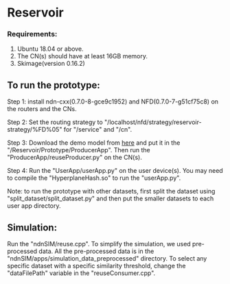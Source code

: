 # Reservoir


### Requirements:
  1. Ubuntu 18.04 or above.
  2. The CN(s) should have at least 16GB memory.
  3. Skimage(version 0.16.2)
## To run the prototype:
Step 1: install ndn-cxx(0.7.0-8-gce9c1952) and NFD(0.7.0-7-g51cf75c8) on the routers and the CNs.

Step 2: Set the routing strategy to "/localhost/nfd/strategy/reservoir-strategy/%FD%05" for "/service" and "/cn".

Step 3: Download the demo model from [here](https://unomail-my.sharepoint.com/:u:/g/personal/malazad_unomaha_edu/EXcD8sGqlOdKgFvDYIFO7acBpNp1n1BfxyksPAIiKTqE7g?e=NC8nAg) and put it in the "/Reservoir/Prototype/ProducerApp". Then run the "ProducerApp/reuseProducer.py" on the CN(s).

Step 4: Run the "UserApp/userApp.py" on the user device(s). You may need to compile the "HyperplaneHash.so" to run the "userApp.py". 


Note: to run the prototype with other datasets, first split the dataset using "split_dataset/split_dataset.py" and then put the smaller datasets to each user app directory.

## Simulation: 
Run the "ndnSIM/reuse.cpp". To simplify the simulation, we used pre-processed data. All the pre-processed data is in the "ndnSIM/apps/simulation_data_preprocessed" directory. To select any specific dataset with a specific similarity threshold, change the "dataFilePath" variable in the "reuseConsumer.cpp". 

